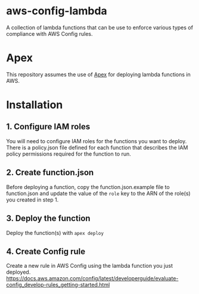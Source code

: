 # aws-config-lambda

A collection of lambda functions that can be use to enforce various types
of compliance with AWS Config rules.

# Apex

This repository assumes the use of [Apex](http://apex.run) for deploying
lambda functions in AWS.

# Installation

## 1. Configure IAM roles

You will need to configure IAM roles for the functions you want to deploy. There
is a policy.json file defined for each function that describes the IAM policy
permissions required for the function to run.

## 2. Create function.json

Before deploying a function, copy the function.json.example file to function.json
and update the value of the `role` key to the ARN of the role(s) you created
in step 1.

## 3. Deploy the function

Deploy the function(s) with `apex deploy`

## 4. Create Config rule

Create a new rule in AWS Config using the lambda function you just deployed.
https://docs.aws.amazon.com/config/latest/developerguide/evaluate-config_develop-rules_getting-started.html
